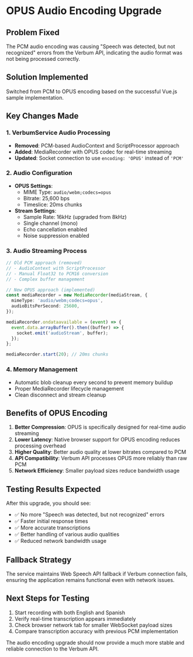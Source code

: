 # OPUS Audio Encoding Upgrade

## Problem Fixed
The PCM audio encoding was causing "Speech was detected, but not recognized" errors from the Verbum API, indicating the audio format was not being processed correctly.

## Solution Implemented
Switched from PCM to OPUS encoding based on the successful Vue.js sample implementation.

## Key Changes Made

### 1. VerbumService Audio Processing
- **Removed**: PCM-based AudioContext and ScriptProcessor approach
- **Added**: MediaRecorder with OPUS codec for real-time streaming
- **Updated**: Socket connection to use `encoding: 'OPUS'` instead of `'PCM'`

### 2. Audio Configuration
- **OPUS Settings**: 
  - MIME Type: `audio/webm;codecs=opus`
  - Bitrate: 25,600 bps
  - Timeslice: 20ms chunks
- **Stream Settings**:
  - Sample Rate: 16kHz (upgraded from 8kHz)
  - Single channel (mono)
  - Echo cancellation enabled
  - Noise suppression enabled

### 3. Audio Streaming Process
```typescript
// Old PCM approach (removed)
// - AudioContext with ScriptProcessor
// - Manual Float32 to PCM16 conversion
// - Complex buffer management

// New OPUS approach (implemented)
const mediaRecorder = new MediaRecorder(mediaStream, {
  mimeType: 'audio/webm;codecs=opus',
  audioBitsPerSecond: 25600,
});

mediaRecorder.ondataavailable = (event) => {
  event.data.arrayBuffer().then((buffer) => {
    socket.emit('audioStream', buffer);
  });
};

mediaRecorder.start(20); // 20ms chunks
```

### 4. Memory Management
- Automatic blob cleanup every second to prevent memory buildup
- Proper MediaRecorder lifecycle management
- Clean disconnect and stream cleanup

## Benefits of OPUS Encoding

1. **Better Compression**: OPUS is specifically designed for real-time audio streaming
2. **Lower Latency**: Native browser support for OPUS encoding reduces processing overhead
3. **Higher Quality**: Better audio quality at lower bitrates compared to PCM
4. **API Compatibility**: Verbum API processes OPUS more reliably than raw PCM
5. **Network Efficiency**: Smaller payload sizes reduce bandwidth usage

## Testing Results Expected

After this upgrade, you should see:
- ✅ No more "Speech was detected, but not recognized" errors
- ✅ Faster initial response times
- ✅ More accurate transcriptions
- ✅ Better handling of various audio qualities
- ✅ Reduced network bandwidth usage

## Fallback Strategy

The service maintains Web Speech API fallback if Verbum connection fails, ensuring the application remains functional even with network issues.

## Next Steps for Testing

1. Start recording with both English and Spanish
2. Verify real-time transcription appears immediately
3. Check browser network tab for smaller WebSocket payload sizes
4. Compare transcription accuracy with previous PCM implementation

The audio encoding upgrade should now provide a much more stable and reliable connection to the Verbum API.